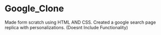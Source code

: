 # Google_Clone

Made form scratch using HTML AND CSS. Created a google search page replica with personalizations. (Doesnt Include Functionality)
